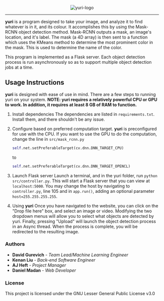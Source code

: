<div align="center">
  <img src="https://i.ibb.co/nM80Bcp/yuri-logo.png" alt="yuri-logo">
</div>

 -----------------
 
 
**yuri** is a program designed to take your image, and analyze it to find whatever is in it, and its colour. It accomplishes this by using the Mask-RCNN object detection method. Mask-RCNN outputs a mask, an image's location, and it's label. The mask (a 4D array) is then sent to a function which uses the KMeans method to determine the most prominent color in the mask. This is used to determine the name of the color.

This program is implemented as a Flask server. Each object detection process is run asynchronously so as to support multiple object detection jobs at a time. 


## Usage Instructions
**yuri** is designed with ease of use in mind. There are a few steps to running yuri on your system.
**NOTE: yuri requires a relatively powerful CPU or GPU to work. In addition, it requires at least 8 GB of RAM to function.**

1. Install dependencies
  The dependencies are listed in `requirements.txt`. Install them, and there shouldn't be any issue.
2. Configure based on preferred computation target.
  **yuri** is preconfigured for use with the CPU. If you want to use the GPU to do the computation, change the line in `src/mask_rcnn.py`
    ``` python
    self.net.setPreferableTarget(cv.dnn.DNN_TARGET_CPU)
    ```
    to
    ``` python
    self.net.setPreferableTarget(cv.dnn.DNN_TARGET_OPENCL)
    ```
3. Launch Flask server
  Launch a terminal, and in the yuri folder, run `python src/controller.py`.
  This will start a Flask server that you can view at `localhost:5000`. You may change the host by navigating to `controller.py`, line 105 and in `app.run()`, adding an optional parameter `host=255.255.255.255`.

4. Using **yuri**
  Once you have navigated to the website, you can click on the "Drop file here" box, and select an image or video. Modifying the two dropdown menus will allow you to select what objects are detected by yuri. Finally, pressing "Upload" will launch the object detection process in an Async thread. When the process is complete, you will be redirected to the resulting image.

### Authors

  * **David Gurevich** - *Team Lead/Machine Learning Engineer*
  * **Kenan Liu** - *Back-end Software Engineer*
  * **AJ Heft** - *Project Manager*
  * **Daniel Madan** - *Web Developer*

### License

This project is licensed under the GNU Lesser General Public License v3.0
